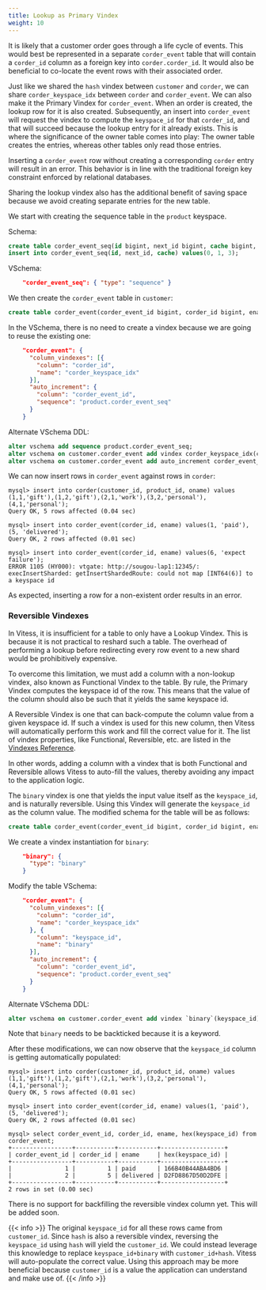 ```yaml
---
title: Lookup as Primary Vindex
weight: 10
---
```


It is likely that a customer order goes through a life cycle of events. This would best be represented in a separate `corder_event` table that will contain a `corder_id` column as a foreign key into `corder.corder_id`. It would also be beneficial to co-locate the event rows with their associated order.

Just like we shared the `hash` vindex between `customer` and `corder`, we can share `corder_keyspace_idx` between `corder` and `corder_event`. We can also make it the Primary Vindex for `corder_event`. When an order is created, the lookup row for it is also created. Subsequently, an insert into `corder_event` will request the vindex to compute the `keyspace_id` for that `corder_id`, and that will succeed because the lookup entry for it already exists. This is where the significance of the owner table comes into play: The owner table creates the entries, whereas other tables only read those entries.

Inserting a `corder_event` row without creating a corresponding `corder` entry will result in an error. This behavior is in line with the traditional foreign key constraint enforced by relational databases.

Sharing the lookup vindex also has the additional benefit of saving space because we avoid creating separate entries for the new table.

We start with creating the sequence table in the `product` keyspace.

Schema:

```sql
create table corder_event_seq(id bigint, next_id bigint, cache bigint, primary key(id)) comment 'vitess_sequence';
insert into corder_event_seq(id, next_id, cache) values(0, 1, 3);
```

VSchema:

```json
    "corder_event_seq": { "type": "sequence" }
```

We then create the `corder_event` table in `customer`:

```sql
create table corder_event(corder_event_id bigint, corder_id bigint, ename varchar(128), primary key(corder_id, corder_event_id));
```

In the VSchema, there is no need to create a vindex because we are going to reuse the existing one:

```json
    "corder_event": {
      "column_vindexes": [{
        "column": "corder_id",
        "name": "corder_keyspace_idx"
      }],
      "auto_increment": {
        "column": "corder_event_id",
        "sequence": "product.corder_event_seq"
      }
    }
```

Alternate VSchema DDL:

```sql
alter vschema add sequence product.corder_event_seq;
alter vschema on customer.corder_event add vindex corder_keyspace_idx(corder_id);
alter vschema on customer.corder_event add auto_increment corder_event_id using product.corder_event_seq;
```

We can now insert rows in `corder_event` against rows in `corder`:

```text
mysql> insert into corder(customer_id, product_id, oname) values (1,1,'gift'),(1,2,'gift'),(2,1,'work'),(3,2,'personal'),(4,1,'personal');
Query OK, 5 rows affected (0.04 sec)

mysql> insert into corder_event(corder_id, ename) values(1, 'paid'), (5, 'delivered');
Query OK, 2 rows affected (0.01 sec)

mysql> insert into corder_event(corder_id, ename) values(6, 'expect failure');
ERROR 1105 (HY000): vtgate: http://sougou-lap1:12345/: execInsertSharded: getInsertShardedRoute: could not map [INT64(6)] to a keyspace id
```

As expected, inserting a row for a non-existent order results in an error.

### Reversible Vindexes

In Vitess, it is insufficient for a table to only have a Lookup Vindex. This is because it is not practical to reshard such a table. The overhead of performing a lookup before redirecting every row event to a new shard would be prohibitively expensive.

To overcome this limitation, we must add a column with a non-lookup vindex, also known as Functional Vindex to the table. By rule, the Primary Vindex computes the keyspace id of the row. This means that the value of the column should also be such that it yields the same keyspace id.

A Reversible Vindex is one that can back-compute the column value from a given keyspace id. If such a vindex is used for this new column, then Vitess will automatically perform this work and fill the correct value for it. The list of vindex properties, like Functional, Reversible, etc. are listed in the [Vindexes Reference](../../../reference/features/vindexes).

In other words, adding a column with a vindex that is both Functional and Reversible allows Vitess to auto-fill the values, thereby avoiding any impact to the application logic.

The `binary` vindex is one that yields the input value itself as the `keyspace_id`, and is naturally reversible. Using this Vindex will generate the `keyspace_id` as the column value. The modified schema for the table will be as follows:

```sql
create table corder_event(corder_event_id bigint, corder_id bigint, ename varchar(128), keyspace_id varbinary(10), primary key(corder_id, corder_event_id));
```

We create a vindex instantiation for `binary`:

```json
    "binary": {
      "type": "binary"
    }
```

Modify the table VSchema:

```json
    "corder_event": {
      "column_vindexes": [{
        "column": "corder_id",
        "name": "corder_keyspace_idx"
      }, {
        "column": "keyspace_id",
        "name": "binary"
      }],
      "auto_increment": {
        "column": "corder_event_id",
        "sequence": "product.corder_event_seq"
      }
    }
```

Alternate VSchema DDL:

```sql
alter vschema on customer.corder_event add vindex `binary`(keyspace_id) using `binary`;
```

Note that `binary` needs to be backticked because it is a keyword.

After these modifications, we can now observe that the `keyspace_id` column is getting automatically populated:

```text
mysql> insert into corder(customer_id, product_id, oname) values (1,1,'gift'),(1,2,'gift'),(2,1,'work'),(3,2,'personal'),(4,1,'personal');
Query OK, 5 rows affected (0.01 sec)

mysql> insert into corder_event(corder_id, ename) values(1, 'paid'), (5, 'delivered');
Query OK, 2 rows affected (0.01 sec)

mysql> select corder_event_id, corder_id, ename, hex(keyspace_id) from corder_event;
+-----------------+-----------+-----------+------------------+
| corder_event_id | corder_id | ename     | hex(keyspace_id) |
+-----------------+-----------+-----------+------------------+
|               1 |         1 | paid      | 166B40B44ABA4BD6 |
|               2 |         5 | delivered | D2FD8867D50D2DFE |
+-----------------+-----------+-----------+------------------+
2 rows in set (0.00 sec)
```

There is no support for backfilling the reversible vindex column yet. This will be added soon.

{{< info >}}
The original `keyspace_id` for all these rows came from `customer_id`. Since `hash` is also a reversible vindex, reversing the `keyspace_id` using `hash` will yield the `customer_id`. We could instead leverage this knowledge to replace `keyspace_id+binary` with `customer_id+hash`. Vitess will auto-populate the correct value. Using this approach may be more beneficial because `customer_id` is a value the application can understand and make use of.
{{< /info >}}
